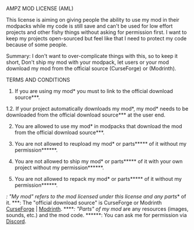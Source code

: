 AMPZ MOD LICENSE (AML)
 
This license is aiming on giving people the ability to use my mod in their modpacks 
while my code is still save and can't be used for low effort projects and other fishy things without asking for permission first.
I want to keep my projects open-sourced but feel like that I need to protect my code because of some people.
 
Summary:
I don't want to over-complicate things with this, so to keep it short,
Don't ship my mod with your modpack, let users or your mod download my mod from the official source (CurseForge) or (Modrinth).
 
 
TERMS AND CONDITIONS
 
1. If you are using my mod* you must to link to the official download source***.

1.2. If your project automatically downloads my mod*, my mod* needs to be downloaded from the official download source*** at the user end.

2. You are allowed to use my mod* in modpacks that download the mod from the official download source***.

3. You are not allowed to reupload my mod* or parts***** of it without my permission******.

4. You are not allowed to ship my mod* or parts***** of it with your own project without my permission******.

5. You are not allowed to repack my mod* or parts***** of it without my permission******.
 
*: "My mod" refers to the mod licensed under this license and any parts** of it.
***: The "official download source" is CurseForge or Modrinth [CurseForge](https://www.curseforge.com/minecraft/mc-mods/ore-dictionary-converter) | [Modrinth](https://modrinth.com/mod/oredictionaryconverter).
*****: "Parts" of my mod* are any resources (images, sounds, etc.) and the mod code. 
******: You can ask me for permission via [Discord](https://discord.gg/enrpMDd).
